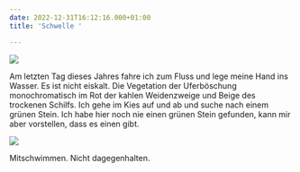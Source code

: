 ```yaml
---
date: 2022-12-31T16:12:16.000+01:00
title: 'Schwelle '

---
```

![](/uploads/31-12-2022_1.jpg)

Am letzten Tag dieses Jahres fahre ich zum Fluss und lege meine Hand ins Wasser. Es ist nicht eiskalt. Die Vegetation der Uferböschung monochromatisch im Rot der kahlen Weidenzweige und Beige des trockenen Schilfs. Ich gehe im Kies auf und ab und suche nach einem grünen Stein. Ich habe hier noch nie einen grünen Stein gefunden, kann mir aber vorstellen, dass es einen gibt.

![](/uploads/31-12-2022_2.jpg)

Mitschwimmen. Nicht dagegenhalten.